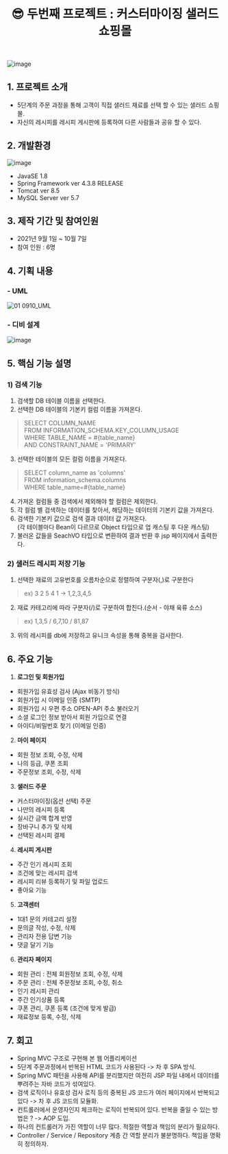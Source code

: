 # <center> 😎 두번째 프로젝트 : 커스터마이징 샐러드 쇼핑몰 </center>
<br>

![image](https://user-images.githubusercontent.com/92525310/149265167-e87e19a5-ea38-4800-95bb-5703feedd350.png)

## 1. 프로젝트 소개
- 5단계의 주문 과정을 통해 고객이 직접 샐러드 재료를 선택 할 수 있는 샐러드 쇼핑몰.
- 자신의 레시피를 레시피 게시판에 등록하여 다른 사람들과 공유 할 수 있다.

## 2. 개발환경
![image](https://user-images.githubusercontent.com/92525310/148393565-f53a059f-8189-4b1d-86df-b6ad0dfd754f.png)
- JavaSE 1.8
- Spring Framework ver 4.3.8 RELEASE
- Tomcat ver 8.5
- MySQL Server ver 5.7

## 3. 제작 기간 및 참여인원
- 2021년 9월 1일 ~ 10월 7일
- 참여 인원 : 6명

## 4. 기획 내용
### - UML
![01 0910_UML](https://user-images.githubusercontent.com/92525310/149267222-dd2da9fa-2b6c-419e-98c2-a9daccacff22.jpg)

### - 디비 설계
![image](https://user-images.githubusercontent.com/92525310/149462199-4428181a-83e9-49f1-aa2a-f9da719a58c0.png)
 
## 5. 핵심 기능 설명

### 1) 검색 기능
1. 검색할 DB 테이블 이름을 선택한다.
2. 선택한 DB 테이블의 기본키 컬럼 이름을 가져온다.
 > SELECT COLUMN_NAME <br>
 > FROM INFORMATION_SCHEMA.KEY_COLUMN_USAGE <br>
 > WHERE TABLE_NAME = #{table_name} <br>
 > AND CONSTRAINT_NAME = 'PRIMARY' <br>
3. 선택한 테이블의 모든 컬럼 이름을 가져온다.
> SELECT column_name as 'columns' <br>
> FROM information_schema.columns <br>
> WHERE table_name=#{table_name} <br>
4. 가져온 컬럼들 중 검색에서 제외해야 할 컬럼은 제외한다.
5. 각 컬럼 별 검색하는 데이터를 찾아서, 해당하는 데이터의 기본키 값을 가져온다.
6. 검색한 기본키 값으로 검색 결과 데이터 값 가져온다.<br>
   (각 테이블마다 Bean이 다르므로 Object 타입으로 업 캐스팅 후 다운 캐스팅)
7. 불러온 값들을 SeachVO 타입으로 변환하여 결과 반환 후 jsp 페이지에서 출력한다. 

### 2) 샐러드 레시피 저장 기능

1. 선택한 재료의 고유번호를 오름차순으로 정렬하여 구분자(,)로 구분한다
> ex) 3 2 5 4 1 -> 1,2,3,4,5
2. 재료 카테고리에 따라 구분자(/)로 구분하여 합친다.(순서 - 야채 육류 소스)
> ex) 1,3,5 / 6,7,10 / 81,87
3. 위의 레시피를 db에 저장하고 유니크 속성을 통해 중복을 검사한다.

## 6. 주요 기능

1) <b> 로그인 및 회원가입 </b>
- 회원가입 유효성 검사 (Ajax 비동기 방식)
- 회원가입 시 이메일 인증 (SMTP)
- 회원가입 시 우편 주소 OPEN-API 주소 불러오기
- 소셜 로그인 정보 받아서 회원 가입으로 연결
- 아이디/비밀번호 찾기 (이메일 인증)

2) <b> 마이 페이지 </b>
- 회원 정보 조회, 수정, 삭제
- 나의 등급, 쿠폰 조회
- 주문정보 조회, 수정, 삭제

3) <b> 샐러드 주문 </b>
- 커스터마이징(옵션 선택) 주문
- 나만의 레시피 등록
- 실시간 금액 합계 반영
- 장바구니 추가 및 삭제
- 선택된 레시피 결제

4) <b> 레시피 게시판 </b>
- 주간 인기 레시피 조회
- 조건에 맞는 레시피 검색
- 레시피 리뷰 등록하기 및 파일 업로드
- 좋아요 기능

5) <b> 고객센터 </b>
- 1대1 문의 카테고리 설정
- 문의글 작성, 수정, 삭제
- 관리자 전용 답변 기능
- 댓글 달기 기능

6) <b> 관리자 페이지 </b>
- 회원 관리 : 전체 회원정보 조회, 수정, 삭제
- 주문 관리 : 전체 주문정보 조회, 수정, 취소
- 인기 레시피 관리
- 주간 인기상품 등록
- 쿠폰 관리, 쿠폰 등록 (조건에 맞게 발급)
- 재료정보 등록, 수정, 삭제

## 7. 회고
- Spring MVC 구조로 구현해 본 웹 어플리케이션
- 5단계 주문과정에서 반복된 HTML 코드가 사용된다 -> 차 후 SPA 방식.
- Spring MVC 패턴을 사용해 API를 분리했지만 여전히 JSP 파일 내에서 데이터를 뿌려주는 자바 코드가 섞여있다.
- 검색 로직이나 유효성 검사 로직 등의 중복된 JS 코드가 여러 페이지에서 반복되고 있다 -> 차 후 JS 코드의 모듈화.
- 컨트롤러에서 운영자인지 체크하는 로직이 반복되어 있다. 반복을 줄일 수 있는 방법은 ? -> AOP 도입.
- 하나의 컨트롤러가 가진 역할이 너무 많다. 적절한 역할과 책임의 분리가 필요하다.
- Controller / Service / Repository 계층 간 역할 분리가 불분명하다. 책임을 명확히 정의하자.








